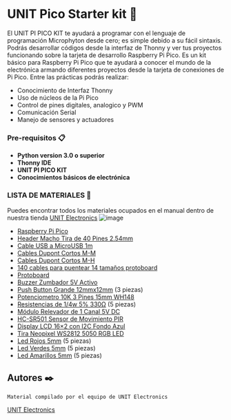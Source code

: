 # UNIT Pico Starter kit 🚀

El UNIT PI PICO KIT te ayudará a programar con el lenguaje de programación Microphyton desde  cero; es simple debido a su fácil sintaxis. Podrás desarrollar códigos desde la interfaz de Thonny y ver tus proyectos funcionando sobre la tarjeta de desarrollo Raspberry Pi Pico.
Es un kit básico para Raspberry Pi Pico que te ayudará a conocer el mundo de la electrónica armando diferentes proyectos desde la tarjeta de conexiones de Pi Pico. Entre las prácticas podrás realizar: 

* Conocimiento de Interfaz Thonny
* Uso de núcleos de la Pi Pico
* Control de pines digitales, analogico y PWM
* Comunicación Serial
* Manejo de sensores y actuadores

### Pre-requisitos 📋

* **Python version 3.0 o superior**
* **Thonny IDE**
* **UNIT PI PICO KIT**
* **Conocimientos básicos de electrónica**

### LISTA DE MATERIALES 🔧

Puedes encontrar todos los materiales ocupados en el manual dentro de nuestra tienda [UNIT Electronics](https://uelectronics.com/)  ![image](https://user-images.githubusercontent.com/105755201/201178191-f63b6224-bf40-4aee-9777-9edf003b62b3.png)

* [Raspberry Pi Pico](https://uelectronics.com/producto/raspberry-pi-pico-rp2040-arm-cortex-m0/)
* [Header Macho Tira de 40 Pines 2.54mm](https://uelectronics.com/producto/header-macho-tira-de-40-pines-2-54mm/)
* [Cable USB a MicroUSB 1m](https://uelectronics.com/producto/cable-usb-a-microusb-1m-para-nodemcu-esp32-2/)
* [Cables Dupont Cortos M-M](https://uelectronics.com/producto/cables-dupont-cortos-10cm-hh-mh-mm/)
* [Cables Dupont Cortos M-H](https://uelectronics.com/producto/cables-dupont-cortos-10cm-hh-mh-mm/)
* [140 cables para puentear 14 tamaños protoboard](https://uelectronics.com/producto/140-cables-para-puentear-14-tamanos-protoboard/)
* [Protoboard](https://uelectronics.com/producto/protoboard-400-pts/)
* [Buzzer Zumbador 5V Activo](https://uelectronics.com/producto/buzzer-5v-activo/)
* [Push Button Grande 12mmx12mm](https://uelectronics.com/producto/push-boton-grande-12x12mm/) (3 piezas)
* [Potenciometro 10K 3 Pines 15mm WH148](https://uelectronics.com/producto/potenciometro-3-pines-15mm-wh148/)
* [Resistencias de 1/4w 5% 330Ω](https://uelectronics.com/producto/resistencia-de-1-ohm-1m-ohms-1-4w/) (5 piezas)
* [Módulo Relevador de 1 Canal 5V DC](https://uelectronics.com/producto/modulo-relevador-5v-de-1-a-8-canales/)
* [HC-SR501 Sensor de Movimiento PIR](https://uelectronics.com/producto/sensores-de-movimiento-pir-hc-sr501-hc-sr505-hy3612-am312/)
* [Display LCD 16×2 con I2C Fondo Azul](https://uelectronics.com/producto/display-lcd-16x2-con-i2c/)
* [Tira Neopixel WS2812 5050 RGB LED](https://uelectronics.com/producto/tira-neopixel-ws2812-5050-rgb-led/)
* [Led Rojos 5mm](https://uelectronics.com/producto/led-5mm-difuso-rojo-amarillo-verde-azul-blanco/) (5 piezas)
* [Led Verdes 5mm](https://uelectronics.com/producto/led-5mm-difuso-rojo-amarillo-verde-azul-blanco/) (5 piezas)
* [Led Amarillos 5mm](https://uelectronics.com/producto/led-5mm-difuso-rojo-amarillo-verde-azul-blanco/) (5 piezas)


## Autores ✒️

```
Material compilado por el equipo de UNIT Electronics
```
[UNIT Electronics](https://uelectronics.com/)
